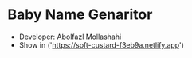 # Baby Name Genaritor

- Developer: Abolfazl Mollashahi
- Show in ('https://soft-custard-f3eb9a.netlify.app')
